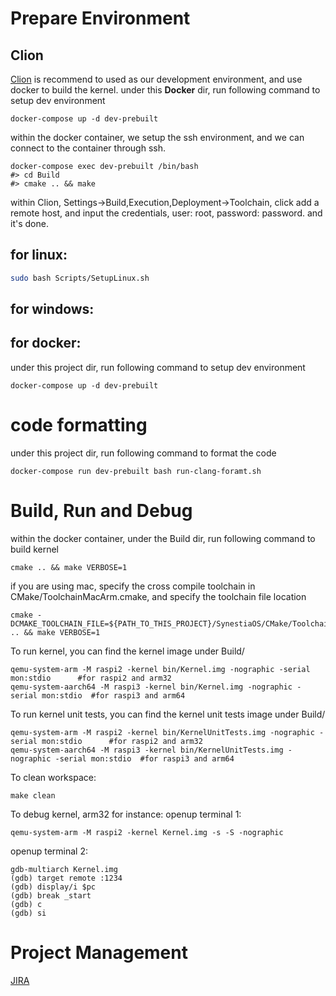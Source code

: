 # Prepare Environment
## Clion
[Clion](https://www.jetbrains.com/clion) is recommend to used as our development environment, and use docker to build the kernel.
under this **Docker** dir, run following command to setup dev environment

```
docker-compose up -d dev-prebuilt
```

within the docker container, we setup the ssh environment, and we can connect to the container through ssh.

```
docker-compose exec dev-prebuilt /bin/bash
#> cd Build
#> cmake .. && make
```

within Clion, Settings->Build,Execution,Deployment->Toolchain, click add a remote host, 
and input the credentials, user: root, password: password. and it's done.

## for linux:
``` bash
sudo bash Scripts/SetupLinux.sh
```
## for windows:

## for docker:
under this project dir, run following command to setup dev environment

```
docker-compose up -d dev-prebuilt
```

# code formatting
under this project dir, run following command to format the code 

```
docker-compose run dev-prebuilt bash run-clang-foramt.sh
``` 
# Build, Run and Debug
within the docker container, under the Build dir, run following command to build kernel

```
cmake .. && make VERBOSE=1
```

if you are using mac, specify the cross compile toolchain in CMake/ToolchainMacArm.cmake, 
and specify the toolchain file location

```
cmake -DCMAKE_TOOLCHAIN_FILE=${PATH_TO_THIS_PROJECT}/SynestiaOS/CMake/ToolchainMacArm.cmake .. && make VERBOSE=1
```

To run kernel, you can find the kernel image under Build/

```
qemu-system-arm -M raspi2 -kernel bin/Kernel.img -nographic -serial mon:stdio      #for raspi2 and arm32
qemu-system-aarch64 -M raspi3 -kernel bin/Kernel.img -nographic -serial mon:stdio  #for raspi3 and arm64
```

To run kernel unit tests, you can find the kernel unit tests image under Build/

```
qemu-system-arm -M raspi2 -kernel bin/KernelUnitTests.img -nographic -serial mon:stdio      #for raspi2 and arm32
qemu-system-aarch64 -M raspi3 -kernel bin/KernelUnitTests.img -nographic -serial mon:stdio  #for raspi3 and arm64
```

To clean workspace:

``` 
make clean
```

To debug kernel, arm32 for instance:
openup terminal 1:

```
qemu-system-arm -M raspi2 -kernel Kernel.img -s -S -nographic
```

openup terminal 2:

```
gdb-multiarch Kernel.img
(gdb) target remote :1234
(gdb) display/i $pc
(gdb) break _start
(gdb) c
(gdb) si
```

# Project Management
[JIRA](https://synestiaos.atlassian.net/)
